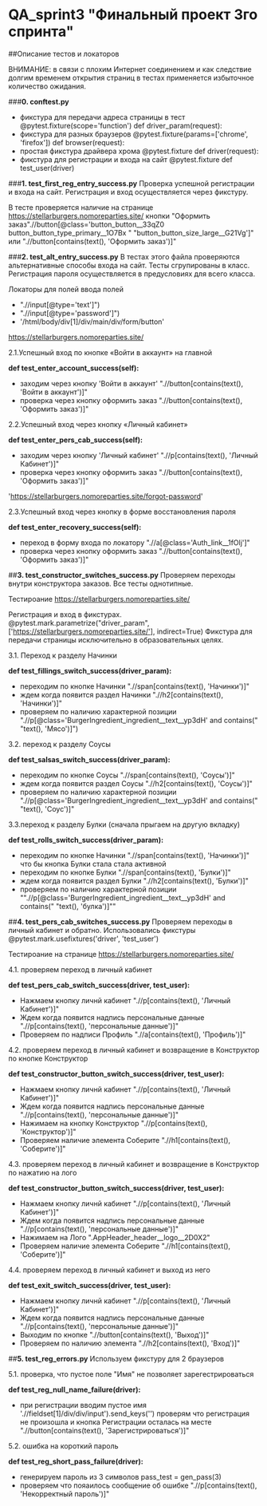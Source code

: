 # QA_sprint3 "Финальный проект 3го спринта" 

##Описание тестов и локаторов

ВНИМАНИЕ: в связи с плохим Интернет соединением и как следствие долгим временем открытия страниц в тестах применяется избыточное количество ожидания.

###**0. conftest.py**

- фикстура для передачи адреса страницы в тест @pytest.fixture(scope='function')
def driver_param(request):
- фикстура для разных браузеров 
@pytest.fixture(params=['chrome', 'firefox']) 
def browser(request):
- простая фикстура драйвера хрома
@pytest.fixture 
def driver(request):
- фикстура для регистрации и входа на сайт
@pytest.fixture 
def test_user(driver)


###**1. test_first_reg_entry_sucсess.py**
Проверка успешной регистрации и входа на сайт.
Регистрация и вход осуществляется через фикстуру.

В тесте проверяется наличие на странице https://stellarburgers.nomoreparties.site/ 
кнопки "Оформить заказ".//button[@class='button_button__33qZ0 button_button_type_primary__1O7Bx "
                   "button_button_size_large__G21Vg']"
                   или
                   ".//button[contains(text(), 'Оформить заказ')]"


###**2. test_alt_entry_success.py**
В тестах этого файла проверяются альтернативные способы входа на сайт.
Тесты сгрупированы в класс. Регистрация пароля осуществляется в предусловиях для всего класса.

Локаторы для полей ввода полей  
- ".//input[@type='text']")
- ".//input[@type='password']")
- '/html/body/div[1]/div/main/div/form/button'

https://stellarburgers.nomoreparties.site/ 

2.1.Успешный вход по кнопке «Войти в аккаунт» на главной

**def test_enter_account_success(self):** 
- заходим через кнопку 'Войти в аккаунт' ".//button[contains(text(), 'Войти в аккаунт')]"
- проверка через кнопку оформить заказ ".//button[contains(text(), 'Оформить заказ')]"
        
2.2.Успешный вход через кнопку «Личный кабинет»

**def test_enter_pers_cab_success(self):**
- заходим через кнопку 'Личный кабинет' ".//p[contains(text(), 'Личный Кабинет')]"
- проверка через кнопку оформить заказ ".//button[contains(text(), 'Оформить заказ')]"

'https://stellarburgers.nomoreparties.site/forgot-password'

2.3.Успешный вход через кнопку в форме восстановления пароля

**def test_enter_recovery_success(self):**
- переход в форму входа по локатору ".//a[@class='Auth_link__1fOlj']"
- проверка через кнопку оформить заказ ".//button[contains(text(), 'Оформить заказ')]"
  
        
##**3. test_constructor_switches_success.py**
Проверяем переходы внутри конструктора заказов.
Все тесты однотипные.

Тестироание  https://stellarburgers.nomoreparties.site/

Регистрация и вход в фикстурах. @pytest.mark.parametrize("driver_param", ['https://stellarburgers.nomoreparties.site/'], indirect=True)
Фикстура для передачи страницы исключительно в образовательных целях.

3.1. Переход к разделу Начинки

**def test_fillings_switch_success(driver_param):**
- переходим по кнопке Начинки ".//span[contains(text(), 'Начинки')]"
- ждем когда появится раздел Начинки ".//h2[contains(text(), 'Начинки')]"
- проверяем по наличию характерной позиции ".//p[@class='BurgerIngredient_ingredient__text__yp3dH' and contains("
                                            "text(), 'Мясо')]")

3.2. переход к разделу Соусы

**def test_salsas_switch_success(driver_param):**
- переходим по кнопке Соусы ".//span[contains(text(), 'Соусы')]"
- ждем когда появится раздел Соусы ".//h2[contains(text(), 'Соусы')]"
- проверяем по наличию характерной позиции ".//p[@class='BurgerIngredient_ingredient__text__yp3dH' and contains("
                                         "text(), 'Соус')]"
                                            
3.3.переход к разделу Булки (сначала прыгаем на другую вкладку)

**def test_rolls_switch_success(driver_param):**
- переходим по кнопке Начинки ".//span[contains(text(), 'Начинки')]" что бы кнопка Булки стала стала активной
- переходим по кнопке Булки ".//span[contains(text(), 'Булки')]"
- ждем когда появится раздел Булки ".//h2[contains(text(), 'Булки')]"
- проверяем по наличию характерной позиции "".//p[@class='BurgerIngredient_ingredient__text__yp3dH' and contains("
                                         "text(), 'булка')]""


##**4. test_pers_cab_switches_success.py**
Проверяем переходы в личный кабинет и обратно.
Использовались фикстуры @pytest.mark.usefixtures('driver', 'test_user')

Тестироание на странице  https://stellarburgers.nomoreparties.site/
                                       
4.1. проверяем переход в личный кабинет

**def test_pers_cab_switch_success(driver, test_user):**
- Нажмаем кнопку личнй кабинет ".//p[contains(text(), 'Личный Кабинет')]"     
- Ждем когда появится надпись персональные данные ".//p[contains(text(), 'персональные данные')]"
- Проверяем по надписи Профиль ".//a[contains(text(), 'Профиль')]"
                                  
                                                                          
4.2. проверяем переход в личный кабинет и возвращение в Конструктор по кнопке Конструктор

**def test_constructor_button_switch_success(driver, test_user):**
- Нажмаем кнопку личнй кабинет ".//p[contains(text(), 'Личный Кабинет')]"     
- Ждем когда появится надпись персональные данные ".//p[contains(text(), 'персональные данные')]"
- Нажимаем на кнопку Конструктор ".//p[contains(text(), 'Конструктор')]"
- Проверяем наличие элемента Соберите ".//h1[contains(text(), 'Соберите')]" 
   
                                         
4.3. проверяем переход в личный кабинет и возвращение в Конструктор по нажатию на лого

**def test_constructor_button_switch_success(driver, test_user):**
- Нажмаем кнопку личнй кабинет ".//p[contains(text(), 'Личный Кабинет')]"     
- Ждем когда появится надпись персональные данные ".//p[contains(text(), 'персональные данные')]"
- Нажимаем на Лого ".AppHeader_header__logo__2D0X2"
- Проверяем наличие элемента Соберите ".//h1[contains(text(), 'Соберите')]"


4.4. проверяем переход в личный кабинет и выход из него  

**def test_exit_switch_success(driver, test_user):**
- Нажмаем кнопку личнй кабинет ".//p[contains(text(), 'Личный Кабинет')]"     
- Ждем когда появится надпись персональные данные ".//p[contains(text(), 'персональные данные')]"
- Выходим по кнопке ".//button[contains(text(), 'Выход')]"
- Проверяем по наличию элемента ".//h2[contains(text(), 'Вход')]"

                                             
##**5. test_reg_errors.py**
Используем фикстуру для 2 браузеров

5.1. проверка, что пустое поле "Имя" не позволяет зарегестрироваться

**def test_reg_null_name_failure(driver):**
- при регистрации вводим пустое имя './/fieldset[1]/div/div/input').send_keys('')
проверям что регистрация не произошла и кнопка Регистрации осталась на месте
".//button[contains(text(), 'Зарегистрироваться')]"

5.2. ошибка на короткий пароль

**def test_reg_short_pass_failure(driver):**
- генерируем пароль из 3 символов pass_test = gen_pass(3)
- проверяем что пояаилось сообщение об ошибке ".//p[contains(text(), 'Некорректный пароль')]"



